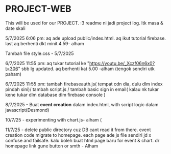 # PROJECT-WEB
This will be used for our PROJECT. :3
readme ni jadi project log. ltk masa & date skali

5/7/2025 6:06 pm: aq ade upload public/index.html.  aq ikut tutorial firebase. last aq berhenti dkt minit 4.59- alham

Tambah file style.css - 5/7/2025 

6/7/2025 11:55 pm: aq tukar tutorial ke "https://youtu.be/_Xczf06n6x0?t=306" sbb lg updated. aq berhenti kat 5.00 -alham (tengok sendiri utk paham)

6/7/2025 11:55 pm: tambah firebaseauth.js( tempat cdn dia, dulu dlm index pindah sini)/ tambah script.js / tambah basic sign in email( kalau nk tukar kene tukar dlm database dlm firebase console )

8/7/2025 - Buat **event creation** dalam index.html, with script logic dalam javascript(Desmond)

10/7/25 - experimenting with chart.js- alham (

11/7/25 - delete public directory cuz DB cant read it from there. event creation code migrate to homepage. each page ade js file sendiri jd x confuse and failsafe. kalu boleh buat html page baru for event & chart. dr homepage link gune button or smth - Alham
